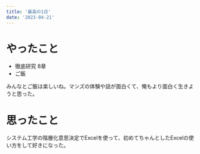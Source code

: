 ```yaml
---
title: '最高の1日'
date: '2023-04-21'
---
```


# やったこと

- 徹底研究 8章
- ご飯

みんなとご飯は楽しいね。マンズの体験や話が面白くて、俺もより面白く生きようと思った。


# 思ったこと


システム工学の階層化意思決定でExcelを使って、初めてちゃんとしたExcelの使い方をして好きになった。

